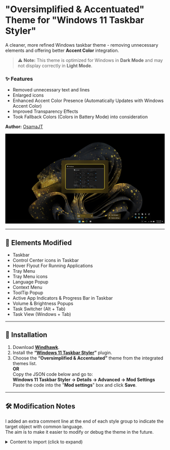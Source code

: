 # "Oversimplified & Accentuated" Theme for "Windows 11 Taskbar Styler"

A cleaner, more refined Windows taskbar theme - removing unnecessary elements and offering better **Accent Color** integration.

> ⚠️ **Note:** This theme is optimized for Windows in **Dark Mode** and may not display correctly in **Light Mode**.

### ✨ Features
- Removed unnecessary text and lines
- Enlarged icons  
- Enhanced Accent Color Presence (Automatically Updates with Windows Accent Color)  
- Improved Transparency Effects
- Took Fallback Colors (Colors in Battery Mode) into consideration

**Author:** [OsamaJT](https://github.com/OsamaHJT)

![Screenshot](Taskbar.png)

---

## 🎨 Elements Modified
- Taskbar
- Control Center icons in Taskbar
- Hover Flyout For Running Applications
- Tray Menu
- Tray Menu icons
- Language Popup
- Context Menu
- ToolTip Popup
- Active App Indicators & Progress Bar  in Taskbar
- Volume & Brightness Popups  
- Task Switcher (Alt + Tab)  
- Task View (Windows + Tab)
  
---

## 🧩 Installation

1. Download **[Windhawk](https://windhawk.net/)**.  
2. Install the **“[Windows 11 Taskbar Styler](https://windhawk.net/mods/windows-11-taskbar-styler)”** plugin.  
3. Choose the **“Oversimplified & Accentuated”** theme from the integrated themes list.  
   **OR**  
   Copy the JSON code below and go to:  
   **Windows 11 Taskbar Styler → Details → Advanced → Mod Settings**  
   Paste the code into the "**Mod settings**" box and click **Save**.


---

## 🛠️ Modification Notes

I added an extra comment line at the end of each style group to indicate the target object with common language.  
The aim is to make it easier to modify or debug the theme in the future.


<details>
<summary>Content to import (click to expand)</summary>

```json
{
"controlStyles[0].target": "MenuFlyoutPresenter",
"controlStyles[0].styles[0]": "Background:=$DarkAccent",
"controlStyles[0].styles[1]": "//Target= Context Menu",

"controlStyles[1].target": "ToolTip > ContentPresenter#LayoutRoot",
"controlStyles[1].styles[0]": "Background:=$DarkAccent",
"controlStyles[1].styles[1]": "BorderBrush:=$Reveal",
"controlStyles[1].styles[2]": "Shadow:=",
"controlStyles[1].styles[3]": "//Target= Tooltip Popup",

"controlStyles[2].target": "Taskbar.TaskbarFrame > Grid#RootGrid > Taskbar.TaskbarBackground > Grid > Rectangle#BackgroundFill",
"controlStyles[2].styles[0]": "Fill:=$Alt",
"controlStyles[2].styles[1]": "//Target= Taskbar",

"controlStyles[3].target": "Rectangle#BackgroundStroke",
"controlStyles[3].styles[0]": "Visibility=Collapsed",
"controlStyles[3].styles[1]": "//Target= Taskbar Upper Border",

"controlStyles[4].target": "SystemTray.OmniButton#ControlCenterButton > Grid > ContentPresenter#ContentPresenter > ItemsPresenter > StackPanel > ContentPresenter > SystemTray.IconView#SystemTrayIcon > Grid#ContainerGrid > Grid#ContentGrid > SystemTray.TextIconContent > Grid#ContainerGrid > SystemTray.AdaptiveTextBlock#Base > TextBlock#InnerTextBlock",
"controlStyles[4].styles[0]": "FontSize=22",
"controlStyles[4].styles[1]": "//Target= Taskbar > Control Center Taskbar icons",

"controlStyles[5].target": "Taskbar.TaskListLabeledButtonPanel@RunningIndicatorStates > Rectangle#RunningIndicator",
"controlStyles[5].styles[0]": "Fill@ActiveRunningIndicator:=$SolidAccent",
"controlStyles[5].styles[1]": "Height=4",
"controlStyles[5].styles[2]": "Width@ActiveRunningIndicator=25",
"controlStyles[5].styles[3]": "//Target= Taskbar > App Running Indicator",

"controlStyles[6].target": "Taskbar.TaskListButton > Taskbar.TaskListLabeledButtonPanel > Microsoft.UI.Xaml.Controls.ProgressBar#ProgressIndicator",
"controlStyles[6].styles[0]": "MinHeight=4",
"controlStyles[6].styles[1]": "Width=25",
"controlStyles[6].styles[2]": "//Target= Taskbar > App Progress Bar > Track Container",

"controlStyles[7].target": "Grid#LayoutRoot@CommonStates > Border#ProgressBarRoot > Border > Grid > Rectangle#DeterminateProgressBarIndicator",
"controlStyles[7].styles[0]": "Fill@Updating:= <SolidColorBrush Color=\"Green\" Opacity=\"1\" />",
"controlStyles[7].styles[1]": "Fill@Determinate:= <SolidColorBrush Color=\"Green\" Opacity=\"1\" />",
"controlStyles[7].styles[2]": "Fill@Paused:= <SolidColorBrush Color=\"Orange\" Opacity=\"1\" />",
"controlStyles[7].styles[3]": "Fill@Error:= <SolidColorBrush Color=\"Red\" Opacity=\"1\" />",
"controlStyles[7].styles[4]": "Fill@UpdatingError:= <SolidColorBrush Color=\"Red\" Opacity=\"1\" />",
"controlStyles[7].styles[5]": "//Target= Taskbar > App Progress Bar > Fill Track",

"controlStyles[8].target": "Rectangle#ProgressBarTrack",
"controlStyles[8].styles[0]": "Fill=Transparent",
"controlStyles[8].styles[1]": "//Target= Taskbar > App Progress Bar > Empty Track",

"controlStyles[9].target": "Canvas#HoverFlyoutCanvas > Grid#HoverFlyoutGrid > Border#HoverFlyoutBackground",
"controlStyles[9].styles[0]": "BorderBrush=Transparent",
"controlStyles[9].styles[1]": "Shadow:=",
"controlStyles[9].styles[2]": "//Target= Taskbar > Taskbar App  > HoverFlyout Background Container",

"controlStyles[10].target": "Taskbar.TaskbarBackground#HoverFlyoutBackgroundControl > Grid > Windows.UI.Xaml.Shapes.Rectangle#BackgroundFill",
"controlStyles[10].styles[0]": "Fill:=$DarkAccent",
"controlStyles[10].styles[1]": "//Target= Taskbar > Taskbar App  > HoverFlyout Background",

"controlStyles[11].target": "Grid#OverflowRootGrid",
"controlStyles[11].styles[0]": "Padding:=",
"controlStyles[11].styles[1]": "//Target= System Tray Menu Container",

"controlStyles[12].target": "Border#OverflowFlyoutBackgroundBorder",
"controlStyles[12].styles[0]": "Background:=$Alt",
"controlStyles[12].styles[1]": "Shadow:=",
"controlStyles[12].styles[2]": "BorderThickness:=",
"controlStyles[12].styles[3]": "//Target= System Tray Menu",

"controlStyles[13].target": "SystemTray.ImageIconContent > Windows.UI.Xaml.Controls.Grid#ContainerGrid > Windows.UI.Xaml.Controls.Image",
"controlStyles[13].styles[0]": "Height=20",
"controlStyles[13].styles[1]": "Width=20",
"controlStyles[13].styles[2]": "//Target= System Tray icons",

"controlStyles[14].target": "WindowsInternal.ComposableShell.Experiences.TextInput.Common.InputSwitcher > ContentControl > ContentPresenter > Grid",
"controlStyles[14].styles[0]": "Background:=$DarkAccent",
"controlStyles[14].styles[1]": "BorderBrush=Transparent",
"controlStyles[14].styles[2]": "Shadow:=",
"controlStyles[14].styles[3]": "//Target= Language Popup",

"controlStyles[15].target": "WindowsInternal.ComposableShell.Experiences.TextInput.Common.InputSwitcher > ContentControl > ContentPresenter > Grid > Grid#OverlayPanel",
"controlStyles[15].styles[0]": "Background=Transparent",
"controlStyles[15].styles[1]": "BorderBrush=Transparent",
"controlStyles[15].styles[2]": "//Target= Language Popup Overlay Layer",

"controlStyles[16].target": "Grid > HyperlinkButton#Footer",
"controlStyles[16].styles[0]": "HorizontalContentAlignment = 1",
"controlStyles[16].styles[1]": "//Target= Language Popup > Footer",

"controlStyles[17].target": "Grid#ConfirmatorMainGrid",
"controlStyles[17].styles[0]": "Background:=$DarkAccent",
"controlStyles[17].styles[1]": "BorderBrush=Transparent",
"controlStyles[17].styles[2]": "CornerRadius=15",
"controlStyles[17].styles[3]": "Margin=0,0,0,5",
"controlStyles[17].styles[4]": "Padding=4,0,0,0",
"controlStyles[17].styles[5]": "Shadow:=",
"controlStyles[17].styles[6]": "//Target= Volume & Brightness Popups > Plate",

"controlStyles[18].target": "Grid#BrightnessConfirmator",
"controlStyles[18].styles[0]": "Padding=6,0,16,0",
"controlStyles[18].styles[1]": "//Target= Brigtness Popup Container",

"controlStyles[19].target": "Microsoft.UI.Xaml.Controls.AnimatedIcon#BrightnessIcon",
"controlStyles[19].styles[0]": "Height=30",
"controlStyles[19].styles[1]": "Width=30",
"controlStyles[19].styles[2]": "Margin=0,-1,12,0",
"controlStyles[19].styles[3]": "//Target= Brigtness Popup > Brightness icon",

"controlStyles[20].target": "Microsoft.UI.Xaml.Controls.AnimatedIcon#VolumeIcon",
"controlStyles[20].styles[0]": "Height=30",
"controlStyles[20].styles[1]": "Width=30",
"controlStyles[20].styles[2]": "//Target= Volume Popup > Volume icon",

"controlStyles[21].target": "TextBlock#volumeLevelText",
"controlStyles[21].styles[0]": "FontSize=15",
"controlStyles[21].styles[1]": "//Target= Volume Popup > Volume Degree Text",

"controlStyles[22].target": "Rectangle#HorizontalDecreaseRect",
"controlStyles[22].styles[0]": "Height=6",
"controlStyles[22].styles[1]": "Margin= 0,2,0,0",
"controlStyles[22].styles[2]": "//Target= Volume & Brightness Popups > Track Container",

"controlStyles[23].target": "Rectangle#HorizontalTrackRect",
"controlStyles[23].styles[0]": "Fill=Transparent",
"controlStyles[23].styles[1]": "Height=6",
"controlStyles[23].styles[2]": "//Target= Volume & Brightness Popups > Empty Track",

"controlStyles[24].target": "Grid#HorizontalTemplate > Rectangle#HorizontalDecreaseRect",
"controlStyles[24].styles[0]": "Fill:= <AcrylicBrush TintColor=\"{ThemeResource SystemAccentColor}\" TintOpacity=\"1\" TintLuminosityOpacity=\"1\" FallbackColor=\"{ThemeResource SystemAccentColorDark2}\" />",
"controlStyles[24].styles[1]": "//Target= Volume & Brightness Popups > Fill Track",

"controlStyles[25].target": "Grid#ModalRootGrid > Border#BackgroundElement",
"controlStyles[25].styles[0]": "Background:=$DarkAccent",
"controlStyles[25].styles[1]": "BorderBrush=Transparent",
"controlStyles[25].styles[2]": "CornerRadius=20",
"controlStyles[25].styles[3]": "Shadow:=",
"controlStyles[25].styles[4]": "//Target= Alt+Tab Window Background",

"controlStyles[26].target": "Border#BackgroundDimmingLayer",
"controlStyles[26].styles[0]": "Background:= <WindhawkBlur BlurAmount=\"30\" TintColor=\"#00000080\" />",
"controlStyles[26].styles[1]": "//Target= Task View Background (Windows+Tab)",

"controlStyles[27].target": "Border#VirtualDesktopBarBackground",
"controlStyles[27].styles[0]": "Background:= <SolidColorBrush Color=\"{ThemeResource SystemAccentColorDark1}\" Opacity=\"0.4\" />",
"controlStyles[27].styles[1]": "BorderBrush=Transparent",
"controlStyles[27].styles[2]": "//Target= Task View (Windows+Tab) > Virtual Desktops Plate ",

"styleConstants[0]": "Alt= <AcrylicBrush TintColor=\"{ThemeResource SystemAltHighColor}\" TintOpacity=\"0.6\" TintLuminosityOpacity=\"0.6\" FallbackColor=\"{ThemeResource SystemAltHighColor}\" />",
"styleConstants[1]": "Accent = <AcrylicBrush TintColor=\"{ThemeResource SystemAccentColor}\" TintOpacity=\"0.6\" TintLuminosityOpacity=\"0.6\" FallbackColor=\"{ThemeResource SystemAccentColor}\" />",
"styleConstants[2]": "DarkAccent = <AcrylicBrush TintColor=\"{ThemeResource SystemAccentColorDark1}\" TintOpacity=\"0.6\" TintLuminosityOpacity=\"0.3\" FallbackColor=\"{ThemeResource SystemAccentColorDark1}\" />",
"styleConstants[3]": "SolidAccent = <SolidColorBrush Color=\"{ThemeResource SystemAccentColor}\" Opacity=\"1\" />",
"styleConstants[4]": "Reveal= <RevealBorderBrush Color=\"Transparent\" TargetTheme=\"1\" Opacity=\"1\" />"
}
```
